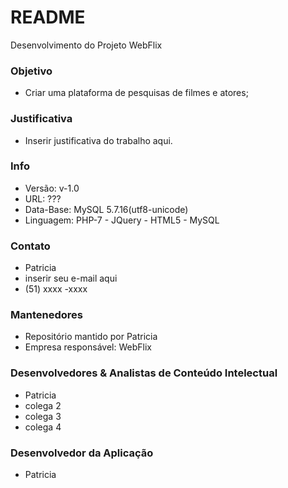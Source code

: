 # README #

Desenvolvimento do Projeto WebFlix


### Objetivo ###

* Criar uma plataforma de pesquisas de filmes e atores;

### Justificativa ###

* Inserir justificativa do trabalho aqui.


### Info ###

* Versão: v-1.0
* URL: ???
* Data-Base: MySQL 5.7.16(utf8-unicode)
* Linguagem: PHP-7 - JQuery - HTML5 - MySQL


### Contato ###

* Patricia
* inserir seu e-mail aqui
* (51) xxxx -xxxx

### Mantenedores ###

* Repositório mantido por Patricia
* Empresa responsável: WebFlix

### Desenvolvedores & Analistas de Conteúdo Intelectual ###

* Patricia
* colega 2
* colega 3
* colega 4

### Desenvolvedor da Aplicação ###

* Patricia
